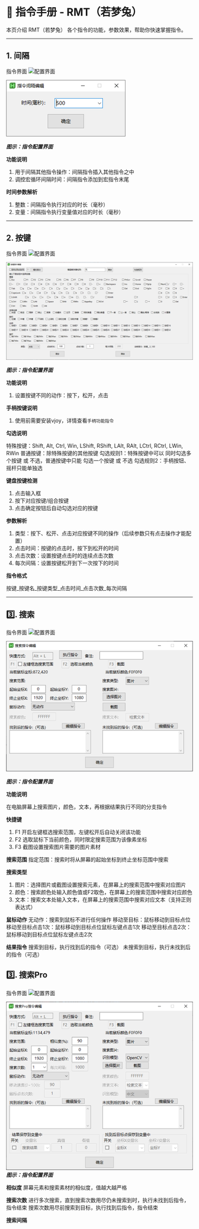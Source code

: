 # 🚀 指令手册 - RMT（若梦兔）

本页介绍 RMT（若梦兔） 各个指令的功能，参数效果，帮助你快速掌握指令。

---

## 1️. 间隔

指令界面
![配置界面](/RMT/Web/Images/MacroCMD/Interval.png)

![配置界面](Images/MacroCMD/Interval.png)

***图示：指令配置界面***

**功能说明**

1. 用于间隔其他指令操作：间隔指令插入其他指令之中
2. 调控宏循环间隔时间：间隔指令添加到宏指令末尾

**时间参数解析**
1. 整数：间隔指令执行对应的时长（毫秒）
2. 变量：间隔指令执行变量值对应的时长（毫秒）

---

## 2️. 按键

指令界面
![配置界面](/RMT/Web/Images/MacroCMD/Key.png)

![配置界面](Images/MacroCMD/Key.png)

***图示：指令配置界面***

**功能说明**

1. 设置按键不同的动作：按下，松开，点击

**手柄按键说明**
1. 使用前需要安装vjoy，详情查看`手柄功能指令`

**勾选说明**

特殊按键：Shift, Alt, Ctrl, Win, LShift, RShift, LAlt, RAlt, LCtrl, RCtrl, LWin, RWin
普通按键：除特殊按键的其他按键
勾选规则1：特殊按键中可以 同时勾选多个按键 或 不选，普通按键中只能 勾选一个按键 或 不选
勾选规则2：手柄按钮、摇杆只能单独选

**键盘按键检测**

1. 点击输入框
2. 按下对应按键/组合按键
3. 点击确定按钮后自动勾选对应的按键

**参数解析**

1. 类型：按下、松开、点击对应按键不同的操作（后续参数只有点击操作才能配置）
2. 点击时间：按键的点击时，按下到松开的时间
3. 点击次数：设置按键点击时的连续点击次数
4. 每次间隔：设置按键松开到下一次按下的时间

**指令格式**

按键_按键名_按键类型_点击时间_点击次数_每次间隔

---

## 3️⃣. 搜索
指令界面
![配置界面](/RMT/Web/Images/MacroCMD/Search.png)

![配置界面](Images/MacroCMD/Search.png)

***图示：指令配置界面***

**功能说明**

在电脑屏幕上搜索图片，颜色，文本，再根据结果执行不同的分支指令

**快捷键**
1. F1 开启左键框选搜索范围，左键松开后自动关闭该功能
2. F2 选取鼠标下当前颜色，同时限定搜索范围为该像素坐标
3. F3 截图设置搜索图片需要的图片素材

**搜索范围**
指定范围：搜索时将从屏幕的起始坐标到终止坐标范围中搜索

**搜索类型**
1. 图片：选择图片或截图设置搜索元素，在屏幕上的搜索范围中搜索对应图片
2. 颜色：搜索颜色处输入颜色值或F2取色，在屏幕上的搜索范围中搜索对应颜色
3. 文本：搜索文本处输入文本，在屏幕上的搜索范围中搜索对应文本（支持正则表达式）

**鼠标动作**
无动作：搜索到鼠标不进行任何操作
移动至目标：鼠标移动到目标点位
移动至目标点击1次：鼠标移动到目标点位鼠标左键点击1次
移动至目标点击2次：鼠标移动到目标点位鼠标左键点击2次

**结果指令**
搜索到目标，执行找到后的指令（可选）
未搜索到目标，执行未找到后的指令（可选）

## 3️⃣. 搜索Pro
指令界面
![配置界面](/RMT/Web/Images/MacroCMD/SearchPro.png)

![配置界面](Images/MacroCMD/SearchPro.png)
***图示：指令配置界面***

**相似度**
屏幕元素和搜索素材的相似度，值越大越严格

**搜索次数**
进行多次搜索，直到搜索次数用尽仍未搜索到时，执行未找到后指令，指令结束
搜索次数用尽前搜索到目标，执行找到后指令，指令结束

**搜索间隔**

